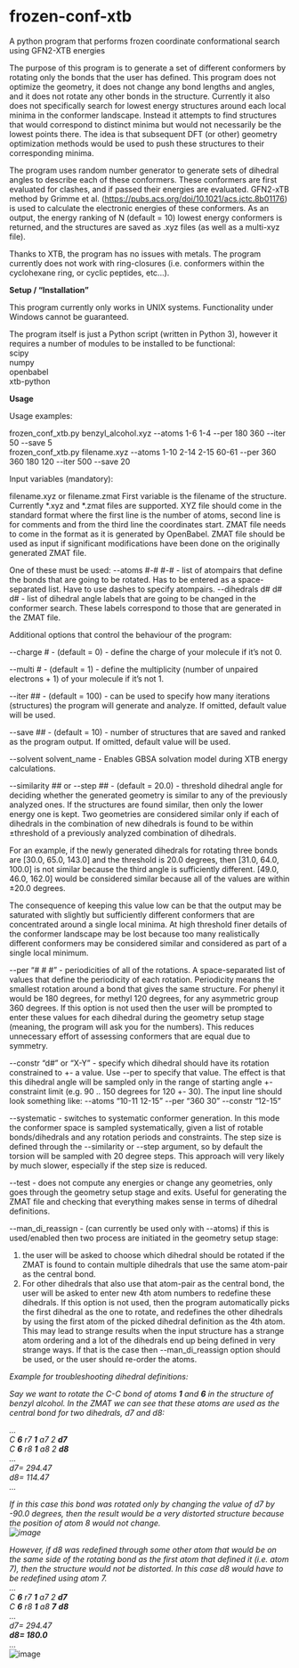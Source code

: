 # frozen-conf-xtb
A python program that performs frozen coordinate conformational search using GFN2-XTB energies

The purpose of this program is to generate a set of different conformers by rotating only the bonds that the user has defined. This program does not optimize the geometry, it does not change any bond lengths and angles, and it does not rotate any other bonds in the structure. Currently it also does not specifically search for lowest energy structures around each local minima in the conformer landscape. Instead it attempts to find structures that would correspond to distinct minima but would not necessarily be the lowest points there. The idea is that subsequent DFT (or other) geometry optimization methods would be used to push these structures to their corresponding minima.

The program uses random number generator to generate sets of dihedral angles to describe each of these conformers. These conformers are first evaluated for clashes, and if passed their energies are evaluated. GFN2-xTB method by Grimme et al. (https://pubs.acs.org/doi/10.1021/acs.jctc.8b01176) is used to calculate the electronic energies of these conformers. As an output, the energy ranking of N (default = 10) lowest energy conformers is returned, and the structures are saved as .xyz files (as well as a multi-xyz file).

Thanks to XTB, the program has no issues with metals. The program currently does not work with ring-closures (i.e. conformers within the cyclohexane ring, or cyclic peptides, etc...).


<b>Setup / “Installation”</b>

This program currently only works in UNIX systems. Functionality under Windows cannot be guaranteed.

The program itself is just a Python script (written in Python 3), however it requires a number of modules to be installed to be functional:<br>
scipy<br>
numpy<br>
openbabel<br>
xtb-python<br>

<b>Usage</b>

Usage examples:

frozen_conf_xtb.py benzyl_alcohol.xyz --atoms 1-6 1-4 --per 180 360 --iter 50 --save 5<br>
frozen_conf_xtb.py filename.xyz --atoms 1-10 2-14 2-15 60-61 --per 360 360 180 120 --iter 500 --save 20

Input variables (mandatory):

filename.xyz or filename.zmat
First variable is the filename of the structure. Currently *.xyz and *.zmat files are supported. 
XYZ file should come in the standard format where the first line is the number of atoms, second line is for comments and from the third line the coordinates start.
ZMAT file needs to come in the format as it is generated by OpenBabel. ZMAT file should be used as input if significant modifications have been done on the originally generated ZMAT file.

One of these must be used:
--atoms #-# #-# - list of atompairs that define the bonds that are going to be rotated. Has to be entered as a space-separated list. Have to use dashes to specify atompairs.
--dihedrals d# d# d# - list of dihedral angle labels that are going to be changed in the conformer search. These labels correspond to those that are generated in the ZMAT file.

Additional options that control the behaviour of the program:

--charge # - (default = 0) - define the charge of your molecule if it’s not 0.

--multi # - (default = 1) - define the multiplicity (number of unpaired electrons + 1) of your molecule if it’s not 1.

--iter ## - (default = 100) - can be used to specify how many iterations (structures) the program will generate and analyze. If omitted, default value will be used.

--save ## - (default = 10) - number of structures that are saved and ranked as the program output. If omitted, default value will be used.

--solvent solvent_name - Enables GBSA solvation model during XTB energy calculations.

--similarity ## or --step ## - (default = 20.0) - threshold dihedral angle for deciding whether the generated geometry is similar to any of the previously analyzed ones. If the structures are found similar, then only the lower energy one is kept.
Two geometries are considered similar only if each of dihedrals in the combination of new dihedrals is found to be within ±threshold of a previously analyzed combination of dihedrals.

For an example, if the newly generated dihedrals for rotating three bonds are [30.0, 65.0, 143.0] and the threshold is 20.0 degrees, then [31.0, 64.0, 100.0] is not similar because the third angle is sufficiently different. [49.0, 46.0, 162.0] would be considered similar because all of the values are within ±20.0 degrees.

The consequence of keeping this value low can be that the output may be saturated with slightly but sufficiently different conformers that are concentrated around a single local minima.
At high threshold finer details of the conformer landscape may be lost because too many realistically different conformers may be considered similar and considered as part of a single local minimum.

--per “# # #” - periodicities of all of the rotations. A space-separated list of values that define the periodicity of each rotation. Periodicity means the smallest rotation around a bond that gives the same structure. For phenyl it would be 180 degrees, for methyl 120 degrees, for any asymmetric group 360 degrees. If this option is not used then the user will be prompted to enter these values for each dihedral during the geometry setup stage (meaning, the program will ask you for the numbers). This reduces unnecessary effort of assessing conformers that are equal due to symmetry.

--constr “d#” or “X-Y” - specify which dihedral should have its rotation constrained to +- a value. Use --per to specify that value. The effect is that this dihedral angle will be sampled only in the range of starting angle +- constraint limit (e.g. 90 .. 150 degrees for 120 +- 30). The input line should look something like: --atoms “10-11 12-15” --per “360 30” --constr “12-15”

--systematic - switches to systematic conformer generation. In this mode the conformer space is sampled systematically, given a list of rotable bonds/dihedrals and any rotation periods and constraints. The step size is defined through the --similarity or --step argument, so by default the torsion will be sampled with 20 degree steps. This approach will very likely by much slower, especially if the step size is reduced.

--test - does not compute any energies or change any geometries, only goes through the geometry setup stage and exits. Useful for generating the ZMAT file and checking that everything makes sense in terms of dihedral definitions.

--man_di_reassign - (can currently be used only with --atoms) if this is used/enabled then two process are initiated in the geometry setup stage:
1) the user will be asked to choose which dihedral should be rotated if the ZMAT is found to contain multiple dihedrals that use the same atom-pair as the central bond.
2) For other dihedrals that also use that atom-pair as the central bond, the user will be asked to enter new 4th atom numbers to redefine these dihedrals.
If this option is not used, then the program automatically picks the first dihedral as the one to rotate, and redefines the other dihedrals by using the first atom of the picked dihedral definition as the 4th atom. This may lead to strange results when the input structure has a strange atom ordering and a lot of the dihedrals end up being defined in very strange ways. If that is the case then --man_di_reassign option should be used, or the user should re-order the atoms.

<i>Example for troubleshooting dihedral definitions:

Say we want to rotate the C-C bond of atoms <b>1</b> and <b>6</b> in the structure of benzyl alcohol. In the ZMAT we can see that these atoms are used as the central bond for two dihedrals, d7 and d8:

...<br>
C  <b>6</b>  r7  <b>1</b>  a7  2  <b>d7</b><br>
C  <b>6</b>  r8  <b>1</b>  a8  2  <b>d8</b><br>
...<br>
d7= 294.47<br>
d8= 114.47<br>
...<br>

If in this case this bond was rotated only by changing the value of d7 by -90.0 degrees, then the result would be a very distorted structure because the position of atom 8 would not change.<br>
![image](https://user-images.githubusercontent.com/30599647/213289740-ed6cd205-8280-46f7-97b6-a39ea7d06eb7.png)

However, if d8 was redefined through some other atom that would be on the same side of the rotating bond as the first atom that defined it (i.e. atom 7), then the structure would not be distorted. In this case d8 would have to be redefined using atom 7.<br>
...<br>
C  <b>6</b>  r7  <b>1</b>  a7  2  <b>d7</b><br>
C  <b>6</b>  r8  <b>1</b>  a8  <b>7</b>  <b>d8</b><br>
...<br>
d7= 294.47<br>
<b>d8= 180.0</b><br>
...</i><br>
![image](https://user-images.githubusercontent.com/30599647/213289764-7eb532cc-caef-4e05-a498-cce3ab99da35.png)

